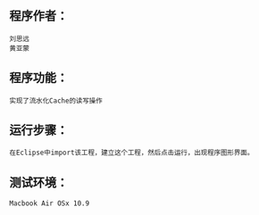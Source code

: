 ## 程序作者：
	刘思远
	黄亚蒙

## 程序功能：
	实现了流水化Cache的读写操作

## 运行步骤：
	在Eclipse中import该工程，建立这个工程，然后点击运行，出现程序图形界面。

## 测试环境：
	Macbook Air OSx 10.9